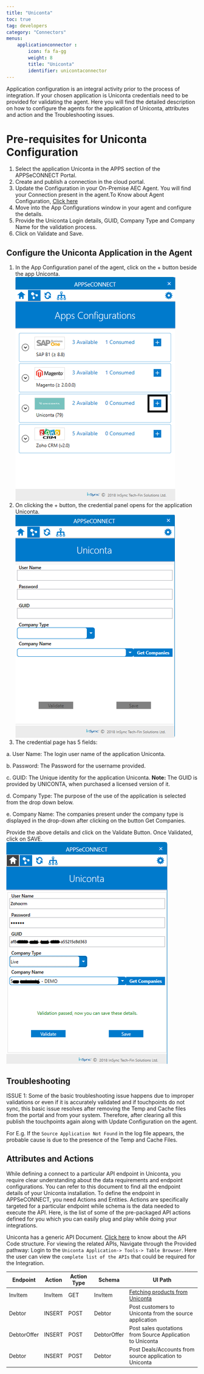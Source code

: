 ```yaml
---
title: "Uniconta"
toc: true
tag: developers
category: "Connectors"
menus: 
    applicationconnector : 
        icon: fa fa-gg
        weight: 8 
        title: "Uniconta"
        identifier: unicontaconnector
---
```


Application configuration is an integral activity prior to the process of integration. If your chosen application is Uniconta credentials need to be provided for validating the agent.
Here you will find the detailed description on how to configure the agents for the application of Uniconta, attributes and action and the Troubleshooting issues.

# Pre-requisites for Uniconta Configuration 

1.	Select the application Uniconta in the APPS section of the APPSeCONNECT Portal.
2.	Create and publish a connection in the cloud portal.
3.	Update the Configuration in your On-Premise AEC Agent. You will find your Connection present in the agent.To Know about Agent Configuration, [Click here](/deployment/Deployment-Configuration/)
4.	Move into the App Configurations window in your agent and configure the details.
5.	Provide the Uniconta Login details, GUID, Company Type and Company Name for the validation process.
6.	Click on Validate and Save.

## Configure the Uniconta Application in the Agent

1.	In the App Configuration panel of the agent, click on the + button beside the app Uniconta.  
![Uniconta-AdapterVal1](/staticfiles/connectors/media/application-connector/Uniconta-AdapterVal1.png)
2. On clicking the + button, the credential panel opens for the application Uniconta.   
![Uniconta-AdapterVal2](/staticfiles/connectors/media/application-connector/Uniconta-AdapterVal2.png)
3. The credential page has 5 fields:

a.	User Name: The login user name of the application Uniconta.
   
b.	Password: The Password for the username provided.
  
c.	GUID: The Unique identity for the application Uniconta.
**Note:** The GUID is provided by UNICONTA, when purchased a licensed version of it.
   
d.	Company Type: The purpose of the use of the application is selected from the drop down below.   

e.	Company Name: The companies present under the company type is displayed in the drop-down after clicking 
    on the button Get Companies.

Provide the above details and click on the Validate Button. Once Validated, click on SAVE.  
![Uniconta-AdapterVal3](/staticfiles/connectors/media/application-connector/Uniconta-AdapterVal3.png)

## Troubleshooting

ISSUE 1:
Some of the basic troubleshooting issue happens due to improper validations or even if it is accurately validated and if touchpoints do not sync, this basic issue resolves after removing the Temp and Cache files 
from the portal and from your system. Therefore, after clearing all this publish the touchpoints again along with Update Configuration on the agent.

For E.g. If the `Source Application Not Found` in the log file appears, the probable cause is due to the presence of the Temp and Cache Files.


## Attributes and Actions

While defining a connect to a particular API endpoint in Uniconta, you require clear understanding about the data requirements 
and endpoint configurations. You can refer to this document to find all the endpoint details of your Uniconta installation. 
To define the endpoint in APPSeCONNECT, you need Actions and Entities. Actions are specifically targeted for a particular 
endpoint while schema is the data needed to execute the API. Here, is the list of some of the pre-packaged API actions defined 
for you which you can easily plug and play while doing your integrations.

Uniconta has a generic API Document. [Click here](https://www.uniconta.com/developers-unipedia-global/uniconta-api/) to know about the API Code structure. 
For viewing the related APIs, Navigate through the Provided pathway:
Login to the `Uniconta Application-> Tools-> Table Browser`. 
Here the user can view the `complete list of the APIs` that could be required for the Integration. 

|Endpoint|Action|Action Type|Schema|UI Path|
|---|---|---|---|------|
|InvItem|InvItem|GET|InvItem|[Fetching products from Uniconta](https://www.uniconta.com/unipedia-global/items/)|
|Debtor|INSERT|POST|Debtor|Post customers to Uniconta from the source application|
|DebtorOffer|INSERT|POST|DebtorOffer|Post sales quotations from Source Application to Uniconta |
|Debtor|INSERT|POST|Debtor|Post Deals/Accounts from source application to Uniconta|
